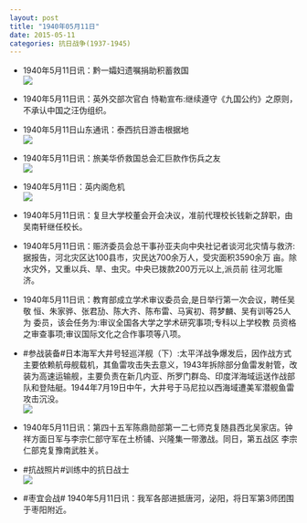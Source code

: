 ```yaml
---
layout: post
title: "1940年05月11日"
date: 2015-05-11
categories: 抗日战争(1937-1945)
---
```


<meta name="referrer" content="no-referrer" />

- 1940年5月11日讯：黔一孀妇遗嘱捐助积蓄救国 <br/><img src="https://ww4.sinaimg.cn/large/aca367d8jw1es0qdydo0tj207d06ymxk.jpg" />

- 1940年5月11日讯：英外交部次官白 恃勒宣布:继续遵守《九国公约》之原则，不承认中国之汪伪组织。 

- 1940年5月11日山东通讯：泰西抗日游击根据地 <br/><img src="https://ww2.sinaimg.cn/large/aca367d8jw1es0on323xoj20i710hgxn.jpg" />

- 1940年5月11日讯：旅美华侨救国总会汇巨款作伤兵之友 <br/><img src="https://ww2.sinaimg.cn/large/aca367d8jw1es0mx54wgdj207s0d13zc.jpg" />

- 1940年5月11日：英内阁危机 <br/><img src="https://ww4.sinaimg.cn/large/aca367d8jw1es0l6kvhxzj211l0hidmu.jpg" />

- 1940年5月11日讯：复旦大学校董会开会决议，准前代理校长钱新之辞职，由吴南轩继任校长。 

- 1940年5月11日讯：赈济委员会总干事孙亚夫向中央社记者谈河北灾情与救济: 据报告，河北灾区达100县市，灾民达700余万人，受灾面积3590余万 亩。除水灾外，又重以兵、旱、虫灾。中央已拨款200万元以上,派员前 往河北赈济。 

- 1940年5月11日讯：教育部成立学术审议委员会,是日举行第一次会议，聘任吴敬 恒、朱家骅、张君劢、陈大齐、陈布雷、马寅初、蒋梦麟、吴有训等25人为 委员，该会任务为:审议全国各大学之学术研究事项;专科以上学校教 员资格之审查事项;审议国际文化之合作事项等八项。  

- #参战装备#日本海军大井号轻巡洋舰（下）:太平洋战争爆发后，因作战方式主要依赖航母舰载机，其鱼雷攻击失去意义，1943年拆除部分鱼雷发射管，改装为高速运输舰，主要负责在新几内亚、所罗门群岛、印度洋海域运送作战部队和登陆艇。1944年7月19日中午，大井号于马尼拉以西海域遭美军潜舰鱼雷攻击沉没。 <br/><img src="https://ww2.sinaimg.cn/large/aca367d8jw1es02ykujg0j20890640sv.jpg" />

- 1940年5月11日讯：第四十五军陈鼎勋部第一二七师克复随县西北吴家店。钟祥方面日军与李宗仁部守军在土桥铺、兴隆集一带激战。同日，第五战区 李宗仁部克复豫南武胜关。 

- #抗战照片#训练中的抗日战士 <br/><img src="https://ww2.sinaimg.cn/large/aca367d8gw1es00za25woj20jg0ewwgs.jpg" />

- #枣宜会战# 1940年5月11日讯：我军各部进抵唐河，泌阳，将日军第3师团围于枣阳附近。 

